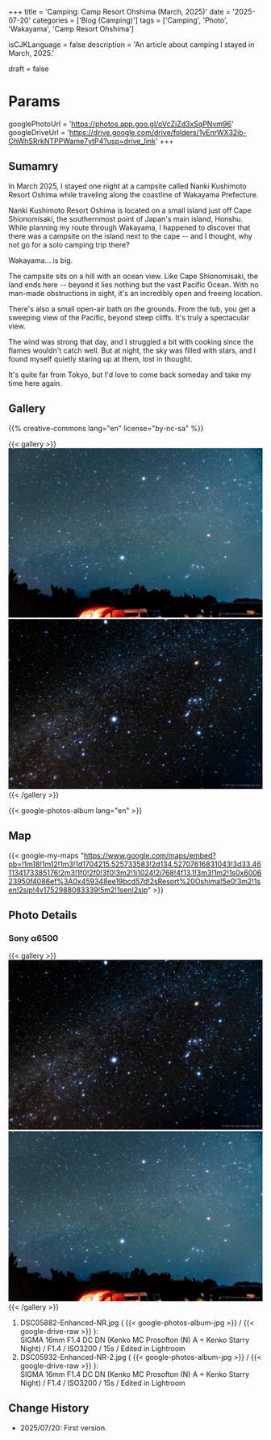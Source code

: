 +++
title = 'Camping: Camp Resort Ohshima (March, 2025)'
date = '2025-07-20'
categories = ['Blog (Camping)']
tags = ['Camping', 'Photo', 'Wakayama', 'Camp Resort Ohshima']

isCJKLanguage = false
description = 'An article about camping I stayed in March, 2025.'

draft = false

# Params
googlePhotoUrl = 'https://photos.app.goo.gl/oVcZiZd3xSqPNvm96'
googleDriveUrl = 'https://drive.google.com/drive/folders/1yEnrWX32ib-ChWhSRrkNTPPWame7ytP4?usp=drive_link'
+++


## Sumamry

In March 2025, I stayed one night at a campsite called Nanki Kushimoto Resort
Oshima while traveling along the coastline of Wakayama Prefecture.

Nanki Kushimoto Resort Oshima is located on a small island just off Cape
Shionomisaki, the southernmost point of Japan's main island, Honshu.
While planning my route through Wakayama, I happened to discover that there was
a campsite on the island next to the cape -- and I thought, why not go for a
solo camping trip there?

Wakayama... is big.

The campsite sits on a hill with an ocean view.
Like Cape Shionomisaki, the land ends here -- beyond it lies nothing but the
vast Pacific Ocean.
With no man-made obstructions in sight, it's an incredibly open and freeing
location.

There's also a small open-air bath on the grounds.
From the tub, you get a sweeping view of the Pacific, beyond steep cliffs.
It's truly a spectacular view.

The wind was strong that day, and I struggled a bit with cooking since the
flames wouldn't catch well.
But at night, the sky was filled with stars, and I found myself quietly staring
up at them, lost in thought.

It's quite far from Tokyo, but I'd love to come back someday and take my time
here again.


## Gallery

{{% creative-commons lang="en" license="by-nc-sa" %}}

{{< gallery >}}
<img src="DSC05932-Enhanced-NR-2.jpg" alt="DSC05932-Enhanced-NR-2.jpg" class="grid-w50" />
<img src="DSC05882-Enhanced-NR.jpg" alt="DSC05882-Enhanced-NR.jpg" class="grid-w50" />
{{< /gallery >}}

{{< google-photos-album lang="en" >}}


## Map

{{< google-my-maps "https://www.google.com/maps/embed?pb=!1m18!1m12!1m3!1d1704215.525733583!2d134.52707616831043!3d33.461134173385176!2m3!1f0!2f0!3f0!3m2!1i1024!2i768!4f13.1!3m3!1m2!1s0x600623950f4086ef%3A0x459348ee19bcd57d!2sResort%20Oshima!5e0!3m2!1sen!2sjp!4v1752988083339!5m2!1sen!2sjp" >}}


## Photo Details

### Sony α6500

{{< gallery >}}
<img src="DSC05882-Enhanced-NR.jpg" alt="DSC05882-Enhanced-NR.jpg" class="grid-w50" />
<img src="DSC05932-Enhanced-NR-2.jpg" alt="DSC05932-Enhanced-NR-2.jpg" class="grid-w50" />
{{< /gallery >}}

1. DSC05882-Enhanced-NR.jpg ( {{< google-photos-album-jpg >}} / {{< google-drive-raw >}} ):  
   SIGMA 16mm F1.4 DC DN (Kenko MC Prosofton (N) A + Kenko Starry Night) / F1.4 / ISO3200 / 15s / Edited in Lightroom
1. DSC05932-Enhanced-NR-2.jpg ( {{< google-photos-album-jpg >}} / {{< google-drive-raw >}} ):  
   SIGMA 16mm F1.4 DC DN (Kenko MC Prosofton (N) A + Kenko Starry Night) / F1.4 / ISO3200 / 15s / Edited in Lightroom


## Change History

- 2025/07/20: First version.


